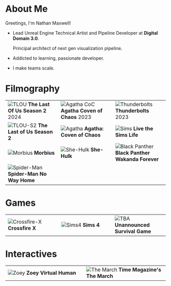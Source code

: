 # About Me

Greetings, I'm Nathan Maxwell!

- Lead Unreal Engine Technical Artist and Pipeline Developer at **Digital Domain 3.0**.
  
    Principal architect of next gen visualization pipeline.

- Addicted to learning, passionate developer.

- I make teams scale.

# Filmography
<table>
<tr>
        <td>
            <img src="https://i.imgur.com/gouRt2i.jpg" alt="TLOU">
                <b>The Last Of Us Season 2</b>
            2024
        </td>
        <td>
            <img src="https://i.imgur.com/eAjMIA0.jpg" alt="Agatha CoC">
                <b>Agatha Coven of Chaos</b>
            2023
        </td>
        <td>
            <img src="https://i.imgur.com/5ITPEWm.jpg" alt="Thunderbolts">
                <b>Thunderbolts</b>
            2023
        </td>
    </tr>
    <tr>
        <td>
            <img src="https://i.imgur.com/gouRt2i.jpg" alt="TLOU-S2">
                <b>The Last of Us Season 2</b>
        </td>
        <td>
            <img src="https://i.imgur.com/eAjMIA0.jpg" alt="Agatha">
                <b>Agatha: Coven of Chaos</b>
        </td>
        <td width="33%">
            <img src="https://i.imgur.com/6FscQao.jpeg" alt="Sims">
                <b>Live the Sims Life</b>
        </td>
    </tr>
    <tr>
        <td>
            <img src="https://i.imgur.com/swZtOBH.jpeg" alt="Morbius">
                <b>Morbius</b>
        </td>
        <td>
            <img src="https://i.imgur.com/D3RgHJZ.jpeg" alt="She-Hulk">
                <b>She-Hulk</b>
        </td>
        <td>
            <img src="https://i.imgur.com/Loli5QD.jpg" alt="Black Panther">
                <b>Black Panther Wakanda Forever</b>
        </td>
    </tr>
    <tr>
        <td width="33%">
            <img src="https://i.imgur.com/3ElbW4O.jpeg" alt="Spider-Man">
                <b>Spider-Man No Way Home</b>
        </td>
    </tr>
</table>

# Games
<table>
    <tr>
        <td width="33%">
            <img src="https://i.imgur.com/PWuYzPp.jpeg" alt="Crossfire-X">
                <b>Crossfire X</b>
        </td>
        <td width="33%">
            <img src="https://i.imgur.com/M8UZSc9.png" alt="Sims4">
                <b>Sims 4</b>
        </td>
        <td width="33%">
            <img src="https://i.imgur.com/kN8ysgi.png" alt="TBA">
                <b>Unannounced Survival Game</b>
        </td>
    </tr>
</table>

# Interactives
<table>
    <tr>
        <td width="17%">
            <img src="https://i.imgur.com/oAfmEJ9.jpeg" alt="Zoey">
                <b>Zoey Virtual Human</b>
        </td>
        <td width="16%">
            <img src="https://i.imgur.com/N9TKwSU.jpeg" alt="The March">
                <b>Time Magazine's The March</b>
        </td>
    </tr>
</table>
